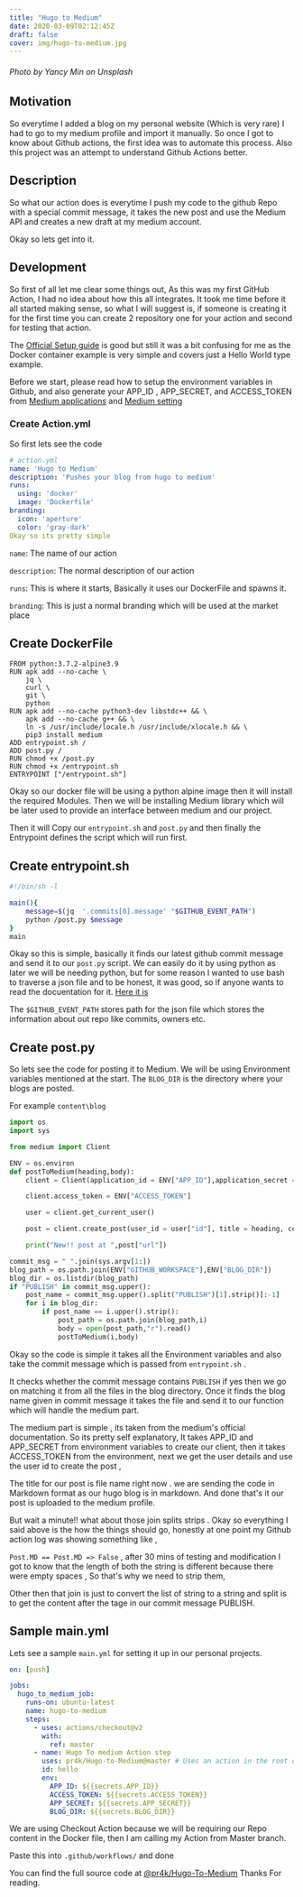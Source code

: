 ```yaml
---
title: "Hugo to Medium"
date: 2020-03-09T02:12:45Z
draft: false 
cover: img/hugo-to-medium.jpg
---
```

###### *Photo by Yancy Min on Unsplash*
## Motivation 

So everytime I added a blog on my personal website (Which is very rare) I had to go to my medium profile and import it manually. So once I got to know about Github actions, the first idea was to automate this process. Also this project was an attempt to understand Github Actions better.

## Description

So what our action does is everytime I push my code to the github Repo with a special commit message, it takes the new post and use the Medium API and creates a new draft at my medium account.

Okay so lets get into it.

## Development

So first of all let me clear some things out, As this was my first GitHub Action, I had no idea about how this all integrates. It took me time before it all started making sense, so what I will suggest is, if someone is creating it for the first time you can create 2 repository one for your action and second for testing that action.

The [Official Setup guide](https://help.github.com/en/actions/building-actions/creating-a-docker-container-action) is good but still it was a bit confusing for me as the Docker container example is very simple and covers just a Hello World type example.

Before we start, please read how to setup the environment variables in Github, and also generate your APP_ID , APP_SECRET, and ACCESS_TOKEN from [Medium applications](https://medium.com/me/applications) and [Medium setting](https://medium.com/me/settings)

### Create Action.yml

So first lets see the code 

```yaml
# action.yml
name: 'Hugo to Medium'
description: 'Pushes your blog from hugo to medium' 
runs:
  using: 'docker'
  image: 'Dockerfile'
branding:
  icon: 'aperture'
  color: 'gray-dark'
Okay so its pretty simple 
```
`name`: The name of our action

`description`: The normal description of our action

`runs`: This is where it starts, Basically it uses our DockerFile and spawns it.

`branding`: This is just a normal branding which will be used at the market place

## Create DockerFile

```Docker
FROM python:3.7.2-alpine3.9
RUN apk add --no-cache \
    jq \
    curl \
    git \
    python
RUN apk add --no-cache python3-dev libstdc++ && \
    apk add --no-cache g++ && \
    ln -s /usr/include/locale.h /usr/include/xlocale.h && \
    pip3 install medium 
ADD entrypoint.sh /
ADD post.py /
RUN chmod +x /post.py
RUN chmod +x /entrypoint.sh
ENTRYPOINT ["/entrypoint.sh"]
```


Okay so our docker file will be using a python alpine image 
then it will install the required Modules.
Then we will be installing Medium library which will be later used to provide an interface between medium and our project.

Then it will Copy our  `entrypoint.sh` and `post.py` and then finally the Entrypoint defines the script which will run first.

## Create entrypoint.sh

```bash
#!/bin/sh -l

main(){
    message=$(jq  '.commits[0].message' "$GITHUB_EVENT_PATH")
    python /post.py $message
}
main
```

Okay so this is simple, basically it finds our latest github commit message and send it to our `post.py` script.
We can easily do it by using python as later we will be needing python, but for some reason I wanted to use bash to traverse a json file and to be honest, it was good, so if anyone wants to read the docuentation for it. [Here it is](https://stedolan.github.io/jq/tutorial/)

The `$GITHUB_EVENT_PATH` stores path for the json file which stores the information about out repo like commits, owners etc.

## Create post.py

So lets see the code for posting it to Medium.
We will be using Environment variables mentioned at the start. The `BLOG_DIR` is the directory where your blogs are posted. 

For example `content\blog`

```python
import os
import sys

from medium import Client

ENV = os.environ
def postToMedium(heading,body):
    client = Client(application_id = ENV["APP_ID"],application_secret = ENV["APP_SECRET"])

    client.access_token = ENV["ACCESS_TOKEN"]

    user = client.get_current_user()

    post = client.create_post(user_id = user["id"], title = heading, content = body, content_format = "markdown", publish_status = "draft")

    print("New!! post at ",post["url"])

commit_msg = " ".join(sys.argv[1:])
blog_path = os.path.join(ENV["GITHUB_WORKSPACE"],ENV["BLOG_DIR"])
blog_dir = os.listdir(blog_path)
if "PUBLISH" in commit_msg.upper():
    post_name = commit_msg.upper().split("PUBLISH")[1].strip()[:-1]
    for i in blog_dir:
        if post_name == i.upper().strip():
            post_path = os.path.join(blog_path,i)
            body = open(post_path,"r").read()
            postToMedium(i,body)
```

Okay so the code is simple it takes all the Environment variables and also take the commit message which is passed from `entrypoint.sh` .

It checks whether the commit message contains `PUBLISH` if yes then we go on matching it from all the files in the blog directory. Once it finds the blog name given in commit message it takes the file and send it to our function which will handle the medium part.

The medium part is simple , its taken from the medium's official documentation. So its pretty self explanatory,
It takes APP_ID and APP_SECRET from environment variables to create our client, then it takes ACCESS_TOKEN from the environment, next we get the user details and use the user id to create the post , 

The title for our post is file name right now .
we are sending the code in Markdown format as our hugo blog is in markdown.
And done that's it our post is uploaded to the medium profile.

But wait a minute!! what about those join splits strips .
Okay so everything I said above is the how the things should go, honestly at one point my Github action log was showing something like ,

`Post.MD == Post.MD => False` , after 30 mins of testing and modification I got to know that the length of both the string is different because there were empty spaces , So that's why we need to strip them, 

Other then that join is just to convert the list of string to a string and split is to get the content after the tage in our commit message PUBLISH.

## Sample main.yml
Lets see a sample `main.yml` for setting it up in our personal projects.
```yaml
on: [push]

jobs:
  hugo_to_medium_job:
    runs-on: ubuntu-latest
    name: hugo-to-medium
    steps:
      - uses: actions/checkout@v2
        with:
          ref: master
      - name: Hugo To medium Action step 
        uses: pr4k/Hugo-to-Medium@master # Uses an action in the root directory
        id: hello
        env:
          APP_ID: ${{secrets.APP_ID}}
          ACCESS_TOKEN: ${{secrets.ACCESS_TOKEN}}
          APP_SECRET: ${{secrets.APP_SECRET}}
          BLOG_DIR: ${{secrets.BLOG_DIR}}
```
We are using Checkout Action because we will be requiring our Repo content in the Docker file, then I am calling my Action from Master branch.

Paste this into `.github/workflows/` and done

You can find the full source code at [@pr4k/Hugo-To-Medium](https://github.com/pr4k/hugo-to-medium)
Thanks For reading.
